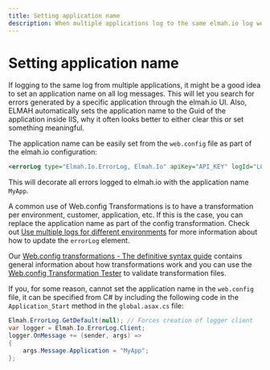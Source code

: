 ```yaml
---
title: Setting application name
description: When multiple applications log to the same elmah.io log we recommend setting the app name. Learn how to set it up in ASP.NET, MVC, and Web API.
---
```


# Setting application name

If logging to the same log from multiple applications, it might be a good idea to set an application name on all log messages. This will let you search for errors generated by a specific application through the elmah.io UI. Also, ELMAH automatically sets the application name to the Guid of the application inside IIS, why it often looks better to either clear this or set something meaningful.

The application name can be easily set from the `web.config` file as part of the elmah.io configuration:

```xml
<errorLog type="Elmah.Io.ErrorLog, Elmah.Io" apiKey="API_KEY" logId="LOG_ID" applicationName="MyApp" />
```

This will decorate all errors logged to elmah.io with the application name `MyApp`.

A common use of Web.config Transformations is to have a transformation per environment, customer, application, etc. If this is the case, you can replace the application name as part of the config transformation. Check out [Use multiple logs for different environments](use-multiple-logs-for-different-environments.md) for more information about how to update the `errorLog` element.

<div class="alert alert-primary">
    <div class="row">
        <div class="col-auto align-self-start">
            <div class="fa fa-lightbulb"></div>
        </div>
        <div class="col">Our <a href="https://blog.elmah.io/web-config-transformations-the-definitive-syntax-guide/" target="_blank">Web.config transformations - The definitive syntax guide</a> contains general information about how transformations work and you can use the <a href="https://elmah.io/tools/webconfig-transformation-tester/" target="_blank">Web.config Transformation Tester</a> to validate transformation files.</div>
    </div>
</div>

If you, for some reason, cannot set the application name in the `web.config` file, it can be specified from C# by including the following code in the `Application_Start` method in the `global.asax.cs` file:

```csharp
Elmah.ErrorLog.GetDefault(null); // Forces creation of logger client
var logger = Elmah.Io.ErrorLog.Client;
logger.OnMessage += (sender, args) =>
{
    args.Message.Application = "MyApp";
};
```
